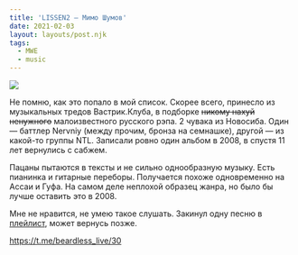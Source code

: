 ```yaml
---
title: 'LISSEN2 — Мимо Шумов'
date: 2021-02-03
layout: layouts/post.njk
tags:
  - MWE
  - music
---
```


![](https://i.ibb.co/qy0nhh7/image.png)

Не помню, как это попало в мой список. Скорее всего, принесло из музыкальных тредов Вастрик.Клуба, в подборке ~~никому нахуй ненужного~~ малоизвестного русского рэпа. 2 чувака из Новосиба. Один — баттлер Nervniy (между прочим, бронза на семнашке), другой — из какой-то группы NTL. Записали ровно один альбом в 2008, в спустя 11 лет вернулись с сабжем. 

Пацаны пытаются в тексты и не сильно однообразную музыку. Есть пианинка и гитарные переборы. Получается похоже одновременно на Ассаи и Гуфа. На самом деле неплохой образец жанра, но было бы лучше оставить это в 2008.

Мне не нравится, не умею такое слушать. Закинул одну песню в [плейлист](https://open.spotify.com/playlist/3B3nSfdianl27OVbasLV3R?si=C4BI2dyoRHCMzQOn0WWH3Q), может вернусь позже.

https://t.me/beardless_live/30